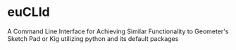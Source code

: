 # euCLId
A Command Line Interface for Achieving Similar Functionality to Geometer's Sketch Pad or Kig utilizing python and its default packages

